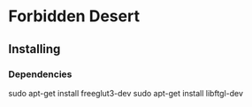 # Forbidden Desert

## Installing

### Dependencies

sudo apt-get install freeglut3-dev
sudo apt-get install libftgl-dev
